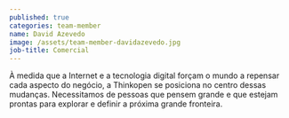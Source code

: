 ```yaml
---
published: true
categories: team-member
name: David Azevedo
image: /assets/team-member-davidazevedo.jpg
job-title: Comercial
---
```


À medida que a Internet e a tecnologia digital forçam o mundo a repensar cada aspecto do negócio, a Thinkopen se posiciona no centro dessas mudanças.
Necessitamos de pessoas que pensem grande e que estejam prontas para explorar e definir a próxima grande fronteira.
